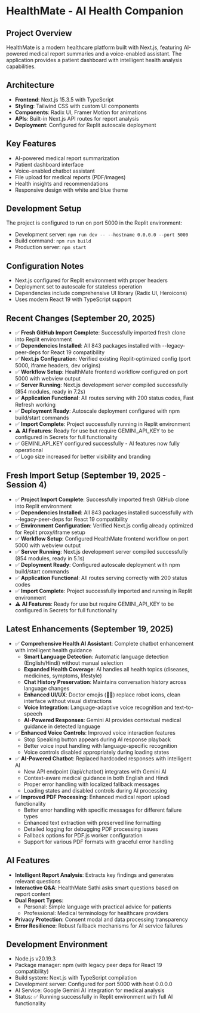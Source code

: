 # HealthMate - AI Health Companion

## Project Overview
HealthMate is a modern healthcare platform built with Next.js, featuring AI-powered medical report summaries and a voice-enabled assistant. The application provides a patient dashboard with intelligent health analysis capabilities.

## Architecture
- **Frontend**: Next.js 15.3.5 with TypeScript
- **Styling**: Tailwind CSS with custom UI components
- **Components**: Radix UI, Framer Motion for animations
- **APIs**: Built-in Next.js API routes for report analysis
- **Deployment**: Configured for Replit autoscale deployment

## Key Features
- AI-powered medical report summarization
- Patient dashboard interface
- Voice-enabled chatbot assistant
- File upload for medical reports (PDF/images)
- Health insights and recommendations
- Responsive design with white and blue theme

## Development Setup
The project is configured to run on port 5000 in the Replit environment:
- Development server: `npm run dev -- --hostname 0.0.0.0 --port 5000`
- Build command: `npm run build`
- Production server: `npm start`

## Configuration Notes
- Next.js configured for Replit environment with proper headers
- Deployment set to autoscale for stateless operation
- Dependencies include comprehensive UI library (Radix UI, Heroicons)
- Uses modern React 19 with TypeScript support

## Recent Changes (September 20, 2025)
- ✅ **Fresh GitHub Import Complete**: Successfully imported fresh clone into Replit environment
- ✅ **Dependencies Installed**: All 843 packages installed with --legacy-peer-deps for React 19 compatibility  
- ✅ **Next.js Configuration**: Verified existing Replit-optimized config (port 5000, iframe headers, dev origins)
- ✅ **Workflow Setup**: HealthMate frontend workflow configured on port 5000 with webview output
- ✅ **Server Running**: Next.js development server compiled successfully (854 modules, ready in 7.2s)
- ✅ **Application Functional**: All routes serving with 200 status codes, Fast Refresh working
- ✅ **Deployment Ready**: Autoscale deployment configured with npm build/start commands
- ✅ **Import Complete**: Project successfully running in Replit environment
- ⚠️ **AI Features**: Ready for use but require GEMINI_API_KEY to be configured in Secrets for full functionality
- ✅ GEMINI_API_KEY configured successfully - AI features now fully operational
- ✅ Logo size increased for better visibility and branding

## Fresh Import Setup (September 19, 2025 - Session 4)
- ✅ **Project Import Complete**: Successfully imported fresh GitHub clone into Replit environment  
- ✅ **Dependencies Installed**: All 843 packages installed successfully with --legacy-peer-deps for React 19 compatibility
- ✅ **Environment Configuration**: Verified Next.js config already optimized for Replit proxy/iframe setup
- ✅ **Workflow Setup**: Configured HealthMate frontend workflow on port 5000 with webview output
- ✅ **Server Running**: Next.js development server compiled successfully (854 modules, ready in 5.1s)
- ✅ **Deployment Ready**: Configured autoscale deployment with npm build/start commands
- ✅ **Application Functional**: All routes serving correctly with 200 status codes
- ✅ **Import Complete**: Project successfully imported and running in Replit environment
- ⚠️ **AI Features**: Ready for use but require GEMINI_API_KEY to be configured in Secrets for full functionality

## Latest Enhancements (September 19, 2025)
- ✅ **Comprehensive Health AI Assistant**: Complete chatbot enhancement with intelligent health guidance
  - **Smart Language Detection**: Automatic language detection (English/Hindi) without manual selection
  - **Expanded Health Coverage**: AI handles all health topics (diseases, medicines, symptoms, lifestyle)
  - **Chat History Preservation**: Maintains conversation history across language changes
  - **Enhanced UI/UX**: Doctor emojis (👨‍⚕️) replace robot icons, clean interface without visual distractions
  - **Voice Integration**: Language-adaptive voice recognition and text-to-speech
  - **AI-Powered Responses**: Gemini AI provides contextual medical guidance in detected language
- ✅ **Enhanced Voice Controls**: Improved voice interaction features
  - Stop Speaking button appears during AI response playback
  - Better voice input handling with language-specific recognition
  - Voice controls disabled appropriately during loading states
- ✅ **AI-Powered Chatbot**: Replaced hardcoded responses with intelligent AI
  - New API endpoint (/api/chatbot) integrates with Gemini AI
  - Context-aware medical guidance in both English and Hindi
  - Proper error handling with localized fallback messages
  - Loading states and disabled controls during AI processing
- ✅ **Improved PDF Processing**: Enhanced medical report upload functionality
  - Better error handling with specific messages for different failure types
  - Enhanced text extraction with preserved line formatting
  - Detailed logging for debugging PDF processing issues
  - Fallback options for PDF.js worker configuration
  - Support for various PDF formats with graceful error handling

## AI Features
- **Intelligent Report Analysis**: Extracts key findings and generates relevant questions
- **Interactive Q&A**: HealthMate Sathi asks smart questions based on report content
- **Dual Report Types**: 
  - Personal: Simple language with practical advice for patients
  - Professional: Medical terminology for healthcare providers
- **Privacy Protection**: Consent modal and data processing transparency
- **Error Resilience**: Robust fallback mechanisms for AI service failures

## Development Environment
- Node.js v20.19.3
- Package manager: npm (with legacy peer deps for React 19 compatibility)
- Build system: Next.js with TypeScript compilation
- Development server: Configured for port 5000 with host 0.0.0.0
- AI Service: Google Gemini AI integration for medical analysis
- Status: ✅ Running successfully in Replit environment with full AI functionality